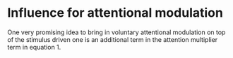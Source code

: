 # Influence for attentional modulation

One very promising idea to bring in voluntary attentional modulation on top of the stimulus driven one is an additional term in the attention multiplier term in equation 1.
